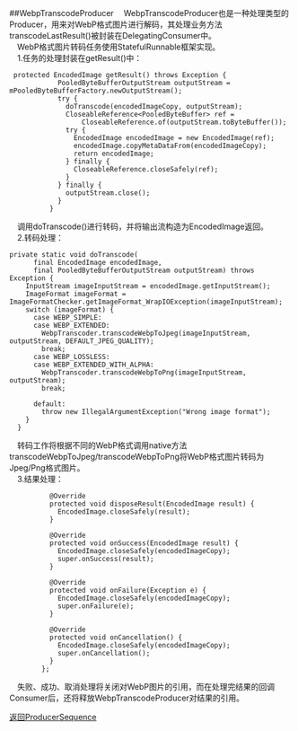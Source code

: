 ##WebpTranscodeProducer
&#8195;WebpTranscodeProducer也是一种处理类型的Producer，用来对WebP格式图片进行解码，其处理业务方法transcodeLastResult()被封装在DelegatingConsumer中。   
&#8195;WebP格式图片转码任务使用StatefulRunnable框架实现。   
&#8195;1.任务的处理封装在getResult()中：
```
 protected EncodedImage getResult() throws Exception {
            PooledByteBufferOutputStream outputStream = mPooledByteBufferFactory.newOutputStream();
            try {
              doTranscode(encodedImageCopy, outputStream);
              CloseableReference<PooledByteBuffer> ref =
                  CloseableReference.of(outputStream.toByteBuffer());
              try {
                EncodedImage encodedImage = new EncodedImage(ref);
                encodedImage.copyMetaDataFrom(encodedImageCopy);
                return encodedImage;
              } finally {
                CloseableReference.closeSafely(ref);
              }
            } finally {
              outputStream.close();
            }
          }
```   
&#8195;调用doTranscode()进行转码，并将输出流构造为EncodedImage返回。   
&#8195;2.转码处理：
```
private static void doTranscode(
      final EncodedImage encodedImage,
      final PooledByteBufferOutputStream outputStream) throws Exception {
    InputStream imageInputStream = encodedImage.getInputStream();
    ImageFormat imageFormat = ImageFormatChecker.getImageFormat_WrapIOException(imageInputStream);
    switch (imageFormat) {
      case WEBP_SIMPLE:
      case WEBP_EXTENDED:
        WebpTranscoder.transcodeWebpToJpeg(imageInputStream, outputStream, DEFAULT_JPEG_QUALITY);
        break;
      case WEBP_LOSSLESS:
      case WEBP_EXTENDED_WITH_ALPHA:
        WebpTranscoder.transcodeWebpToPng(imageInputStream, outputStream);
        break;

      default:
        throw new IllegalArgumentException("Wrong image format");
    }
  }
```
&#8195;转码工作将根据不同的WebP格式调用native方法transcodeWebpToJpeg/transcodeWebpToPng将WebP格式图片转码为Jpeg/Png格式图片。   
&#8195;3.结果处理：
```
          @Override
          protected void disposeResult(EncodedImage result) {
            EncodedImage.closeSafely(result);
          }

          @Override
          protected void onSuccess(EncodedImage result) {
            EncodedImage.closeSafely(encodedImageCopy);
            super.onSuccess(result);
          }

          @Override
          protected void onFailure(Exception e) {
            EncodedImage.closeSafely(encodedImageCopy);
            super.onFailure(e);
          }

          @Override
          protected void onCancellation() {
            EncodedImage.closeSafely(encodedImageCopy);
            super.onCancellation();
          }
        };
```
&#8195;失败、成功、取消处理将关闭对WebP图片的引用，而在处理完结果的回调Consumer后，还将释放WebpTranscodeProducer对结果的引用。

[返回ProducerSequence](https://github.com/icemoonlol/fresco-research-stuff/blob/master/main-stuff/imagepipeline/producer_sequence.md)